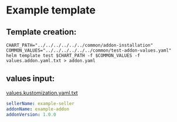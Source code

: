 # Example template

## Template creation:

```shell
CHART_PATH="../../../../../../common/addon-installation"
COMMON_VALUES="../../../../../../common/test-addon-values.yaml"
helm template test $CHART_PATH -f $COMMON_VALUES -f values.addon.yaml.txt > addon.yaml
```

## values input:

[values.kustomization.yaml.txt](values.kustomization.yaml.txt)

```yaml
sellerName: example-seller
addonName: example-addon
addonVersion: 1.0.0
```
